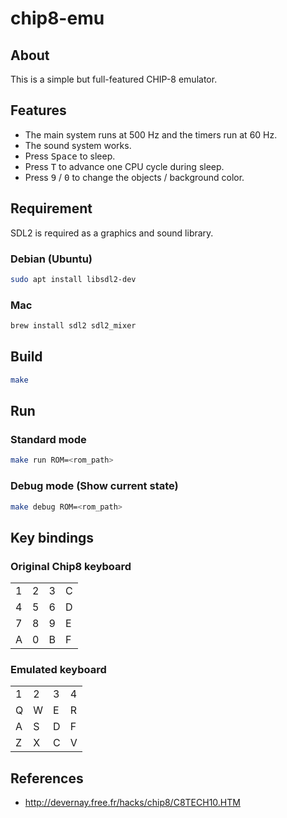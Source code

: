 # chip8-emu

## About

This is a simple but full-featured CHIP-8 emulator.

## Features

- The main system runs at 500 Hz and the timers run at 60 Hz.
- The sound system works.
- Press <kbd>Space</kbd> to sleep.
- Press <kbd>T</kbd> to advance one CPU cycle during sleep.
- Press <kbd>9</kbd> / <kbd>0</kbd> to change the objects / background color.

## Requirement

SDL2 is required as a graphics and sound library.

### Debian (Ubuntu)

```sh
sudo apt install libsdl2-dev
```

### Mac

```sh
brew install sdl2 sdl2_mixer
```

## Build

```sh
make
```

## Run

### Standard mode

```sh
make run ROM=<rom_path>
```

### Debug mode (Show current state)

```sh
make debug ROM=<rom_path>
```

## Key bindings

### Original Chip8 keyboard

| | | | |
|-|-|-|-|
|1|2|3|C|
|4|5|6|D|
|7|8|9|E|
|A|0|B|F|

### Emulated keyboard

| | | | |
|-|-|-|-|
|1|2|3|4|
|Q|W|E|R|
|A|S|D|F|
|Z|X|C|V|

## References

- <http://devernay.free.fr/hacks/chip8/C8TECH10.HTM>
